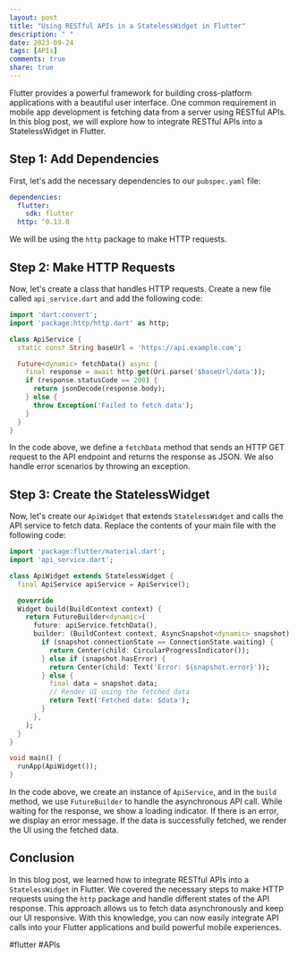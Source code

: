 ```yaml
---
layout: post
title: "Using RESTful APIs in a StatelessWidget in Flutter"
description: " "
date: 2023-09-24
tags: [APIs]
comments: true
share: true
---
```


Flutter provides a powerful framework for building cross-platform applications with a beautiful user interface. One common requirement in mobile app development is fetching data from a server using RESTful APIs. In this blog post, we will explore how to integrate RESTful APIs into a StatelessWidget in Flutter.

## Step 1: Add Dependencies

First, let's add the necessary dependencies to our `pubspec.yaml` file:

```yaml
dependencies:
  flutter:
    sdk: flutter
  http: ^0.13.0
```

We will be using the `http` package to make HTTP requests.

## Step 2: Make HTTP Requests

Now, let's create a class that handles HTTP requests. Create a new file called `api_service.dart` and add the following code:

```dart
import 'dart:convert';
import 'package:http/http.dart' as http;

class ApiService {
  static const String baseUrl = 'https://api.example.com';

  Future<dynamic> fetchData() async {
    final response = await http.get(Uri.parse('$baseUrl/data'));
    if (response.statusCode == 200) {
      return jsonDecode(response.body);
    } else {
      throw Exception('Failed to fetch data');
    }
  }
}
```

In the code above, we define a `fetchData` method that sends an HTTP GET request to the API endpoint and returns the response as JSON. We also handle error scenarios by throwing an exception.

## Step 3: Create the StatelessWidget

Now, let's create our `ApiWidget` that extends `StatelessWidget` and calls the API service to fetch data. Replace the contents of your main file with the following code:

```dart
import 'package:flutter/material.dart';
import 'api_service.dart';

class ApiWidget extends StatelessWidget {
  final ApiService apiService = ApiService();

  @override
  Widget build(BuildContext context) {
    return FutureBuilder<dynamic>(
      future: apiService.fetchData(),
      builder: (BuildContext context, AsyncSnapshot<dynamic> snapshot) {
        if (snapshot.connectionState == ConnectionState.waiting) {
          return Center(child: CircularProgressIndicator());
        } else if (snapshot.hasError) {
          return Center(child: Text('Error: ${snapshot.error}'));
        } else {
          final data = snapshot.data;
          // Render UI using the fetched data
          return Text('Fetched data: $data');
        }
      },
    );
  }
}

void main() {
  runApp(ApiWidget());
}
```

In the code above, we create an instance of `ApiService`, and in the `build` method, we use `FutureBuilder` to handle the asynchronous API call. While waiting for the response, we show a loading indicator. If there is an error, we display an error message. If the data is successfully fetched, we render the UI using the fetched data.

## Conclusion

In this blog post, we learned how to integrate RESTful APIs into a `StatelessWidget` in Flutter. We covered the necessary steps to make HTTP requests using the `http` package and handle different states of the API response. This approach allows us to fetch data asynchronously and keep our UI responsive. With this knowledge, you can now easily integrate API calls into your Flutter applications and build powerful mobile experiences.

#flutter #APIs